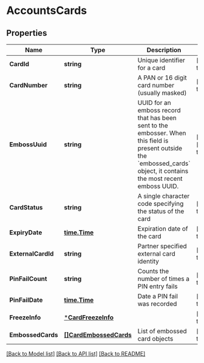 # AccountsCards

## Properties
Name | Type | Description | Notes
------------ | ------------- | ------------- | -------------
**CardId** | **string** | Unique identifier for a card | [default to null]
**CardNumber** | **string** | A PAN or 16 digit card number (usually masked) | [default to null]
**EmbossUuid** | **string** | UUID for an emboss record that has been sent to the embosser. When this field is present outside the &#x60;embossed_cards&#x60; object, it contains the most recent emboss UUID. | [optional] [default to null]
**CardStatus** | **string** | A single character code specifying the status of the card | [default to null]
**ExpiryDate** | [**time.Time**](time.Time.md) | Expiration date of the card | [default to null]
**ExternalCardId** | **string** | Partner specified external card identity | [default to null]
**PinFailCount** | **string** | Counts the number of times a PIN entry fails | [default to null]
**PinFailDate** | [**time.Time**](time.Time.md) | Date a PIN fail was recorded | [default to null]
**FreezeInfo** | [***CardFreezeInfo**](Card_freeze_info.md) |  | [default to null]
**EmbossedCards** | [**[]CardEmbossedCards**](Card_embossed_cards.md) | List of embossed card objects | [default to null]

[[Back to Model list]](../README.md#documentation-for-models) [[Back to API list]](../README.md#documentation-for-api-endpoints) [[Back to README]](../README.md)

